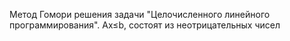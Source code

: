 Метод Гомори решения задачи "Целочисленного линейного программирования".
Ax≤b, состоят из неотрицательных чисел
